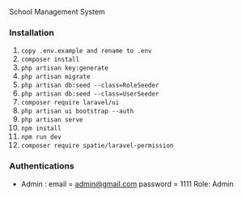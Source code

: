 School Management System 

### Installation

01. `copy .env.example and rename to .env`
02. `composer install`
03. `php artisan key:generate`
04. `php artisan migrate`
05. `php artisan db:seed --class=RoleSeeder`
06. `php artisan db:seed --class=UserSeeder`
07. `composer require laravel/ui`
08. `php artisan ui bootstrap --auth`
09. `php artisan serve`
10. `npm install`
11. `npm run dev`
12. `composer require spatie/laravel-permission`

### Authentications

-   Admin : email = admin@gmail.com 
            password = 1111 
            Role: Admin

